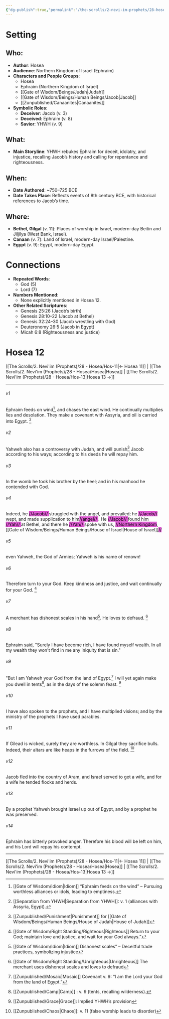 ```yaml
---
{"dg-publish":true,"permalink":"/the-scrolls/2-nevi-im-prophets/28-hosea/hos-12/","tags":["TheScrolls","TorahLawofMoses"]}
---
```


# Setting
## Who:
- **Author**: Hosea
- **Audience**: Northern Kingdom of Israel (Ephraim)
- **Characters and People Groups**:
  - Hosea
  - Ephraim (Northern Kingdom of Israel)
  - [[Gate of Wisdom/Beings/Judah\|Judah]]
  - [[Gate of Wisdom/Beings/Human Beings/Jacob\|Jacob]]
  - [[Zunpublished/Canaanites\|Canaanites]]
- **Symbolic Roles**:
  - **Deceiver**: Jacob (v. 3)
  - **Deceived**: Ephraim (v. 8)
  - **Savior**: YHWH (v. 9)

## What:
- **Main Storyline**: YHWH rebukes Ephraim for deceit, idolatry, and injustice, recalling Jacob’s history and calling for repentance and righteousness.

## When:
- **Date Authored**: ~750–725 BCE
- **Date Takes Place**: Reflects events of 8th century BCE, with historical references to Jacob’s time.

## Where:
- **Bethel, Gilgal** (v. 11): Places of worship in Israel, modern-day Beitin and Jiljilya (West Bank, Israel).
- **Canaan** (v. 7): Land of Israel, modern-day Israel/Palestine.
- **Egypt** (v. 9): Egypt, modern-day Egypt.

# Connections
- **Repeated Words**:
  - God (5)
  - Lord (7)
- **Numbers Mentioned**:
  - None explicitly mentioned in Hosea 12.
- **Other Related Scriptures**:
  - Genesis 25:26 (Jacob’s birth)
  - Genesis 28:10–22 (Jacob at Bethel)
  - Genesis 32:24–30 (Jacob wrestling with God)
  - Deuteronomy 26:5 (Jacob in Egypt)
  - Micah 6:8 (Righteousness and justice)

# Hosea 12

[[The Scrolls/2. Nevi'im (Prophets)/28 - Hosea/Hos-11\|← Hosea 11]] | [[The Scrolls/2. Nevi'im (Prophets)/28 - Hosea/Hosea\|Hosea]] | [[The Scrolls/2. Nevi'im (Prophets)/28 - Hosea/Hos-13\|Hosea 13 →]]
***



###### v1 
Ephraim feeds on wind[^8], and chases the east wind. He continually multiplies lies and desolation. They make a covenant with Assyria, and oil is carried into Egypt. [^5]

###### v2 
Yahweh also has a controversy with Judah, and will punish[^10] Jacob according to his ways; according to his deeds he will repay him. 

###### v3 
In the womb he took his brother by the heel; and in his manhood he contended with God. 

###### v4 
Indeed, he <mark style="background: #CD04BBA6;">//Jacob// </mark> struggled with the angel, and prevailed; he <mark style="background: #CD04BBA6;">//Jacob// </mark> wept, and made supplication to him<mark style="background: #CD04BBA6;">//angel// </mark>. He <mark style="background: #CD04BBA6;">//Jacob// </mark> found him <mark style="background: #CD04BBA6;">//Yah// </mark> at Bethel, and there he <mark style="background: #CD04BBA6;">//Yah// </mark> spoke with us, <mark style="background: #CD04BBA6;">//Northern Kingdom</mark>, [[Gate of Wisdom/Beings/Human Beings/House of Israel\|House of Israel]]<mark style="background: #CD04BBA6;">// </mark>

###### v5 
even Yahweh, the God of Armies; Yahweh is his name of renown! 

###### v6 
Therefore turn to your God. Keep kindness and justice, and wait continually for your God.  [^2]

###### v7 
A merchant has dishonest scales in his hand[^9]. He loves to defraud. [^1]

###### v8 
Ephraim said, "Surely I have become rich, I have found myself wealth. In all my wealth they won't find in me any iniquity that is sin." 

###### v9 
"But I am Yahweh your God from the land of Egypt.[^6] I will yet again make you dwell in tents[^7], as in the days of the solemn feast. [^3]

###### v10 
I have also spoken to the prophets, and I have multiplied visions; and by the ministry of the prophets I have used parables. 

###### v11 
If Gilead is wicked, surely they are worthless. In Gilgal they sacrifice bulls. Indeed, their altars are like heaps in the furrows of the field.  [^4]

###### v12 
Jacob fled into the country of Aram, and Israel served to get a wife, and for a wife he tended flocks and herds. 

###### v13 
By a prophet Yahweh brought Israel up out of Egypt, and by a prophet he was preserved. 

###### v14 
Ephraim has bitterly provoked anger. Therefore his blood will be left on him, and his Lord will repay his contempt.

***
[[The Scrolls/2. Nevi'im (Prophets)/28 - Hosea/Hos-11\|← Hosea 11]] | [[The Scrolls/2. Nevi'im (Prophets)/28 - Hosea/Hosea\|Hosea]] | [[The Scrolls/2. Nevi'im (Prophets)/28 - Hosea/Hos-13\|Hosea 13 →]]

[^1]: [[Gate of Wisdom/Right Standing/Unrighteous\|Unrighteous]] The merchant uses dishonest scales and loves to defraud

[^2]: [[Gate of Wisdom/Right Standing/Righteous\|Righteous]] Return to your God; maintain love and justice, and wait for your God always.”

[^3]: [[Zunpublished/Grace\|Grace]]: Implied YHWH’s provision

[^4]: [[Zunpublished/Chaos\|Chaos]]: v. 11 (false worship leads to disorder)

[^5]: [[Separation from YHWH\|Separation from YHWH]]: v. 1 (alliances with Assyria, Egypt).

[^6]: [[Zunpublished/Mosaic\|Mosaic]] Covenant v. 9: “I am the Lord your God from the land of Egypt.”

[^7]: [[Zunpublished/Camp\|Camp]] : v. 9 (tents, recalling wilderness).

[^8]: [[Gate of Wisdom/Idiom\|Idiom]] “Ephraim feeds on the wind” – Pursuing worthless alliances or idols, leading to emptiness.

[^9]: [[Gate of Wisdom/Idiom\|Idiom]] Dishonest scales” – Deceitful trade practices, symbolizing injustice

[^10]: [[Zunpublished/Punishment\|Punishment]] for [[Gate of Wisdom/Beings/Human Beings/House of Judah\|House of Judah]]
